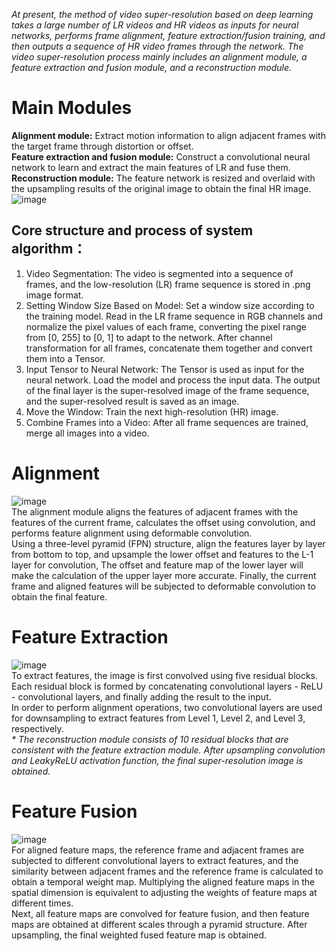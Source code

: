 _At present, the method of video super-resolution based on deep learning takes a large number of LR videos and HR videos as inputs for neural networks, performs frame alignment, feature extraction/fusion training, and then outputs a sequence of HR video frames through the network. The video super-resolution process mainly includes an alignment module, a feature extraction and fusion module, and a reconstruction module._

# Main Modules
**Alignment module:** Extract motion information to align adjacent frames with the target frame through distortion or offset.  
**Feature extraction and fusion module:** Construct a convolutional neural network to learn and extract the main features of LR and fuse them.  
**Reconstruction module:** The feature network is resized and overlaid with the upsampling results of the original image to obtain the final HR image.  
![image](https://github.com/user-attachments/assets/666a183f-a09d-4456-b201-05986b173ba4)

## **Core structure and process of system algorithm：**
1. Video Segmentation: The video is segmented into a sequence of frames, and the low-resolution (LR) frame sequence is stored in .png image format.
2. Setting Window Size Based on Model: Set a window size according to the training model. Read in the LR frame sequence in RGB channels and normalize the pixel values of each frame, converting the pixel range from [0, 255] to [0, 1] to adapt to the network. After channel transformation for all frames, concatenate them together and convert them into a Tensor.
3. Input Tensor to Neural Network: The Tensor is used as input for the neural network. Load the model and process the input data. The output of the final layer is the super-resolved image of the frame sequence, and the super-resolved result is saved as an image.
4. Move the Window: Train the next high-resolution (HR) image.
5. Combine Frames into a Video: After all frame sequences are trained, merge all images into a video.

# Alignment
![image](https://github.com/user-attachments/assets/7fa3ee16-62ff-45e8-a41e-8ea98a0bd4fa)  
The alignment module aligns the features of adjacent frames with the features of the current frame, calculates the offset using convolution, and performs feature alignment using deformable convolution.  
Using a three-level pyramid (FPN) structure, align the features layer by layer from bottom to top, and upsample the lower offset and features to the L-1 layer for convolution, The offset and feature map of the lower layer will make the calculation of the upper layer more accurate. Finally, the current frame and aligned features will be subjected to deformable convolution to obtain the final feature.

# Feature Extraction
![image](https://github.com/user-attachments/assets/cc6da61d-7496-4a89-826d-56fa410ec14b)  
To extract features, the image is first convolved using five residual blocks. Each residual block is formed by concatenating convolutional layers - ReLU - convolutional layers, and finally adding the result to the input.  
In order to perform alignment operations, two convolutional layers are used for downsampling to extract features from Level 1, Level 2, and Level 3, respectively.  
_* The reconstruction module consists of 10 residual blocks that are consistent with the feature extraction module. After upsampling convolution and LeakyReLU activation function, the final super-resolution image is obtained._

# Feature Fusion
![image](https://github.com/user-attachments/assets/79ab535e-881b-45cf-aaba-e537fe0a2687)  
For aligned feature maps, the reference frame and adjacent frames are subjected to different convolutional layers to extract features, and the similarity between adjacent frames and the reference frame is calculated to obtain a temporal weight map. Multiplying the aligned feature maps in the spatial dimension is equivalent to adjusting the weights of feature maps at different times.  
Next, all feature maps are convolved for feature fusion, and then feature maps are obtained at different scales through a pyramid structure. After upsampling, the final weighted fused feature map is obtained.
